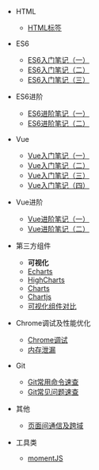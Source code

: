 
- HTML
    - [HTML标签](guide/HTML/HTML标签.md)
- ES6
	- [ES6入门笔记（一）](guide/ES6/ES6入门笔记（一）.md)
	- [ES6入门笔记（二）](guide/ES6/ES6入门笔记（二）.md)
	- [ES6入门笔记（三）](guide/ES6/ES6入门笔记（三）.md)

- ES6进阶
    - [ES6进阶笔记（一）](guide/ES6/ES6进阶笔记（一）.md)
    - [ES6进阶笔记（二）](guide/ES6/ES6进阶笔记（二）.md)

- Vue
    - [Vue入门笔记（一）](guide/Vue/Vue入门笔记（一）.md)	
    - [Vue入门笔记（二）](guide/Vue/Vue入门笔记（二）.md)	
    - [Vue入门笔记（三）](guide/Vue/Vue入门笔记（三）.md)
    - [Vue入门笔记（四）](guide/Vue/Vue入门笔记（四）.md)
    
- Vue进阶
    - [Vue进阶笔记（一）](guide/Vue/Vue进阶笔记（一）.md)    
    - [Vue进阶笔记（二）](guide/Vue/Vue进阶笔记（二）.md)   
    
- 第三方组件
    - **可视化**
    - [Echarts](guide/第三方组件/可视化/Echarts.md)
    - [HighCharts](guide/第三方组件/可视化/HighCharts.md)
    - [Charts](guide/第三方组件/可视化/Charts.md)
    - [Chartjs](guide/第三方组件/可视化/Chartjs.md)
    - [可视化组件对比](guide/第三方组件/可视化/可视化组件对比.md)
 
- Chrome调试及性能优化
    - [Chrome调试](guide/Chrome调试及性能优化/Chrome调试.md)
    - [内存泄漏](guide/Chrome调试及性能优化/内存泄漏.md)

- Git
    - [Git常用命令速查](guide/Git/Git常用命令速查.md)	
    - [Git常见问题速查](guide/Git/Git常见问题速查.md)
    
- 其他
    - [页面间通信及跨域](guide/其他/页面间通信及跨域.md)

- 工具类
    - [momentJS](guide/util/0.momentJS.md)